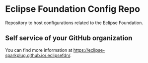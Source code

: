 # Eclipse Foundation Config Repo

Repository to host configurations related to the Eclipse Foundation.

## Self service of your GitHub organization

You can find more information at <https://eclipse-sparkplug.github.io/.eclipsefdn/>.
